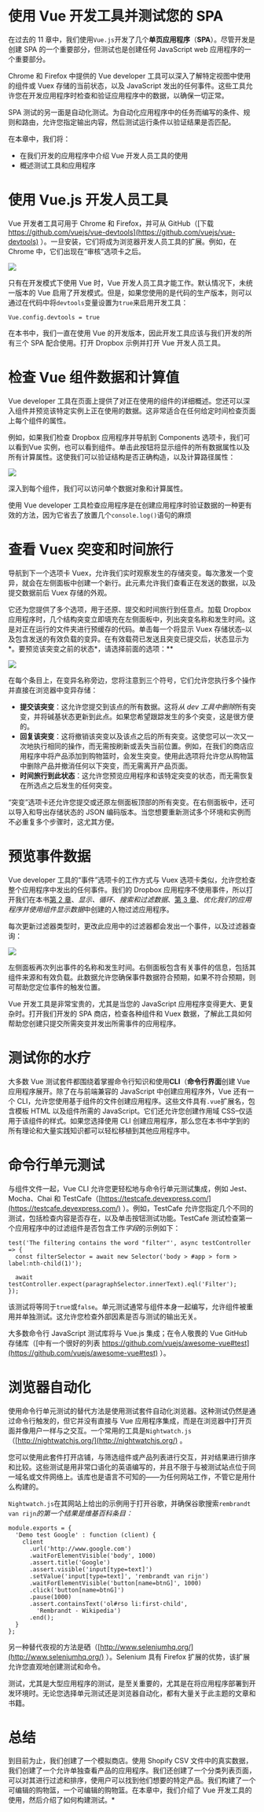 # 使用 Vue 开发工具并测试您的 SPA

在过去的 11 章中，我们使用`Vue.js`开发了几个**单页应用程序**（**SPA**）。尽管开发是创建 SPA 的一个重要部分，但测试也是创建任何 JavaScript web 应用程序的一个重要部分。

Chrome 和 Firefox 中提供的 Vue developer 工具可以深入了解特定视图中使用的组件或 Vuex 存储的当前状态，以及 JavaScript 发出的任何事件。这些工具允许您在开发应用程序时检查和验证应用程序中的数据，以确保一切正常。

SPA 测试的另一面是自动化测试。为自动化应用程序中的任务而编写的条件、规则和路由，允许您指定输出内容，然后测试运行条件以验证结果是否匹配。

在本章中，我们将：

*   在我们开发的应用程序中介绍 Vue 开发人员工具的使用
*   概述测试工具和应用程序

# 使用 Vue.js 开发人员工具

Vue 开发者工具可用于 Chrome 和 Firefox，并可从 GitHub（[下载 https://github.com/vuejs/vue-devtools](https://github.com/vuejs/vue-devtools) ）。一旦安装，它们将成为浏览器开发人员工具的扩展。例如，在 Chrome 中，它们出现在“审核”选项卡之后。

![](assets/e359dd13-20e7-4814-83e5-39484009bdff.png)

只有在开发模式下使用 Vue 时，Vue 开发人员工具才能工作。默认情况下，未统一版本的 Vue 启用了开发模式。但是，如果您使用的是代码的生产版本，则可以通过在代码中将`devtools`变量设置为`true`来启用开发工具：

```
Vue.config.devtools = true
```

在本书中，我们一直在使用 Vue 的开发版本，因此开发工具应该与我们开发的所有三个 SPA 配合使用。打开 Dropbox 示例并打开 Vue 开发人员工具。

# 检查 Vue 组件数据和计算值

Vue developer 工具在页面上提供了对正在使用的组件的详细概述。您还可以深入组件并预览该特定实例上正在使用的数据。这非常适合在任何给定时间检查页面上每个组件的属性。

例如，如果我们检查 Dropbox 应用程序并导航到 Components 选项卡，我们可以看到<root>Vue 实例，也可以看到<dropboxviewer>组件。单击此按钮将显示组件的所有数据属性以及所有计算属性。这使我们可以验证结构是否正确构造，以及计算路径属性：</dropboxviewer></root>

![](assets/fd41fc73-2502-42c2-b4ec-218588b0bd34.png)

深入到每个组件，我们可以访问单个数据对象和计算属性。

使用 Vue developer 工具检查应用程序是在创建应用程序时验证数据的一种更有效的方法，因为它省去了放置几个`console.log()`语句的麻烦

# 查看 Vuex 突变和时间旅行

导航到下一个选项卡 Vuex，允许我们实时观察发生的存储突变。每次激发一个变异，就会在左侧面板中创建一个新行。此元素允许我们查看正在发送的数据，以及提交数据前后 Vuex 存储的外观。

它还为您提供了多个选项，用于还原、提交和时间旅行到任意点。加载 Dropbox 应用程序时，几个结构突变立即填充在左侧面板中，列出突变名称和发生时间。这是对正在运行的文件夹进行预缓存的代码。单击每一个将显示 Vuex 存储状态–以及包含发送的有效负载的变异。在有效载荷已发送且突变已提交后，状态显示为*。要预览该突变之前的状态*，请选择前面的选项：**

![](assets/ea5f9e57-a1da-4dbb-bb62-aa744d97cc83.png)

在每个条目上，在变异名称旁边，您将注意到三个符号，它们允许您执行多个操作并直接在浏览器中变异存储：

*   **提交该突变**：这允许您提交到该点的所有数据。这将*从 dev 工具中删除*所有突变，并将碱基状态更新到此点。如果您希望跟踪发生的多个突变，这是很方便的。
*   **回复该突变**：这将撤销该突变以及该点之后的所有突变。这使您可以一次又一次地执行相同的操作，而无需按刷新或丢失当前位置。例如，在我们的商店应用程序中将产品添加到购物篮时，会发生突变。使用此选项将允许您从购物篮中删除产品并撤消任何以下突变，而无需离开产品页面。
*   **时间旅行到此状态**：这允许您预览应用程序和该特定突变的状态，而无需恢复在所选点之后发生的任何突变。

“突变”选项卡还允许您提交或还原左侧面板顶部的所有突变。在右侧面板中，还可以导入和导出存储状态的 JSON 编码版本。当您想要重新测试多个环境和实例而不必重复多个步骤时，这尤其方便。

# 预览事件数据

Vue developer 工具的“事件”选项卡的工作方式与 Vuex 选项卡类似，允许您检查整个应用程序中发出的任何事件。我们的 Dropbox 应用程序不使用事件，所以打开我们在本书[第 2 章](12.html)、*显示、循环、搜索和过滤数据*、[第 3 章](02.html)、*优化我们的应用程序并使用组件显示数据*中创建的人物过滤应用程序。

每次更新过滤器类型时，更改此应用中的过滤器都会发出一个事件，以及过滤器查询：

![](assets/f7219298-cb16-4f17-9c40-750c9b9eeb1b.png)

左侧面板再次列出事件的名称和发生时间。右侧面板包含有关事件的信息，包括其组件来源和有效负载。此数据允许您确保事件数据符合预期，如果不符合预期，则可帮助您定位事件的触发位置。

Vue 开发工具是非常宝贵的，尤其是当您的 JavaScript 应用程序变得更大、更复杂时。打开我们开发的 SPA 商店，检查各种组件和 Vuex 数据，了解此工具如何帮助您创建只提交所需突变并发出所需事件的应用程序。

# 测试你的水疗

大多数 Vue 测试套件都围绕着掌握命令行知识和使用**CLI**（**命令行界面**创建 Vue 应用程序展开。除了在与前端兼容的 JavaScript 中创建应用程序外，Vue 还有一个 CLI，允许您使用基于组件的文件创建应用程序。这些文件具有`.vue`扩展名，包含模板 HTML 以及组件所需的 JavaScript。它们还允许您创建作用域 CSS–仅适用于该组件的样式。如果您选择使用 CLI 创建应用程序，那么您在本书中学到的所有理论和大量实践知识都可以轻松移植到其他应用程序中。

# 命令行单元测试

与组件文件一起，Vue CLI 允许您更轻松地与命令行单元测试集成，例如 Jest、Mocha、Chai 和 TestCafe（[https://testcafe.devexpress.com/](https://testcafe.devexpress.com/) ）。例如，TestCafe 允许您指定几个不同的测试，包括检查内容是否存在，以及单击按钮测试功能。TestCafe 测试检查第一个应用程序中的过滤组件是否包含工作*字段*的示例如下：

```
test('The filtering contains the word "filter"', async testController => {
  const filterSelector = await new Selector('body > #app > form > label:nth-child(1)');

  await testController.expect(paragraphSelector.innerText).eql('Filter');
});
```

该测试将等同于`true`或`false`。单元测试通常与组件本身一起编写，允许组件被重用并单独测试。这允许您检查外部因素是否与测试的输出无关。

大多数命令行 JavaScript 测试库将与 Vue.js 集成；在令人敬畏的 Vue GitHub 存储库（[中有一个很好的列表 https://github.com/vuejs/awesome-vue#test](https://github.com/vuejs/awesome-vue#test) ）。

# 浏览器自动化

使用命令行单元测试的替代方法是使用测试套件自动化浏览器。这种测试仍然是通过命令行触发的，但它并没有直接与 Vue 应用程序集成，而是在浏览器中打开页面并像用户一样与之交互。一个常用的工具是`Nightwatch.js`（[http://nightwatchjs.org/](http://nightwatchjs.org/) 。

您可以使用此套件打开店铺，与筛选组件或产品列表进行交互，并对结果进行排序和比较。这些测试是用非常口语化的英语编写的，并且不限于与被测试站点位于同一域名或文件网络上。该库也是语言不可知的——为任何网站工作，不管它是用什么构建的。

`Nightwatch.js`在其网站上给出的示例用于打开谷歌，并确保谷歌搜索`rembrandt van rijn`*的第一个结果是维基百科条目：*

```
module.exports = {
  'Demo test Google' : function (client) {
    client
      .url('http://www.google.com')
      .waitForElementVisible('body', 1000)
      .assert.title('Google')
      .assert.visible('input[type=text]')
      .setValue('input[type=text]', 'rembrandt van rijn')
      .waitForElementVisible('button[name=btnG]', 1000)
      .click('button[name=btnG]')
      .pause(1000)
      .assert.containsText('ol#rso li:first-child',
        'Rembrandt - Wikipedia')
      .end();
  }
};
```

另一种替代夜视的方法是硒（[http://www.seleniumhq.org/](http://www.seleniumhq.org/) ）。Selenium 具有 Firefox 扩展的优势，该扩展允许您直观地创建测试和命令。

测试，尤其是大型应用程序的测试，是至关重要的，尤其是在将应用程序部署到开发环境时。无论您选择单元测试还是浏览器自动化，都有大量关于此主题的文章和书籍。

# 总结

到目前为止，我们创建了一个模拟商店。使用 Shopify CSV 文件中的真实数据，我们创建了一个允许单独查看产品的应用程序。我们还创建了一个分类列表页面，可以对其进行过滤和排序，使用户可以找到他们想要的特定产品。我们构建了一个可编辑的购物篮，一个可编辑的购物篮。在本章中，我们介绍了 Vue 开发工具的使用，然后介绍了如何构建测试。*